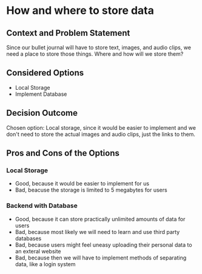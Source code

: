 # How and where to store data

## Context and Problem Statement

Since our bullet journal will have to store text, images, and audio clips, we need a place to store those things. Where and how will we store them?

## Considered Options

* Local Storage
* Implement Database

## Decision Outcome

Chosen option: Local storage, since it would be easier to implement and we don't need to store the actual images and audio clips, just the links to them.

## Pros and Cons of the Options

### Local Storage

* Good, because it would be easier to implement for us
* Bad, beacuse the storage is limited to 5 megabytes for users

### Backend with Database

* Good, because it can store practically unlimited amounts of data for users
* Bad, because most likely we will need to learn and use third party databases
* Bad, because users might feel uneasy uploading their personal data to an exteral website
* Bad, because then we will have to implement methods of separating data, like a login system